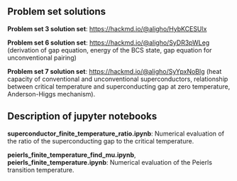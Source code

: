 ## Problem set solutions
  **Problem set 3 solution set**: 
    https://hackmd.io/@aligho/HybKCESUlx
    
  **Problem set 6 solution set**: 
    https://hackmd.io/@aligho/SyDR3pWLeg (derivation of gap equation, energy of the BCS state, gap equation for unconventional pairing)
    
  **Problem set 7 solution set**: 
    https://hackmd.io/@aligho/SyYpxNoBlg (heat capacity of conventional and unconventional superconductors, relationship between critical temperature and superconducting gap at zero temperature, Anderson-Higgs mechanism). 
  
## Description of jupyter notebooks 

  **superconductor_finite_temperature_ratio.ipynb**: Numerical evaluation of the ratio of the superconducting gap to the critical temperature. 
  
  **peierls_finite_temperature_find_mu.ipynb**, **peierls_finite_temperature.ipynb**: Numerical evaluation of the Peierls transition temperature. 

